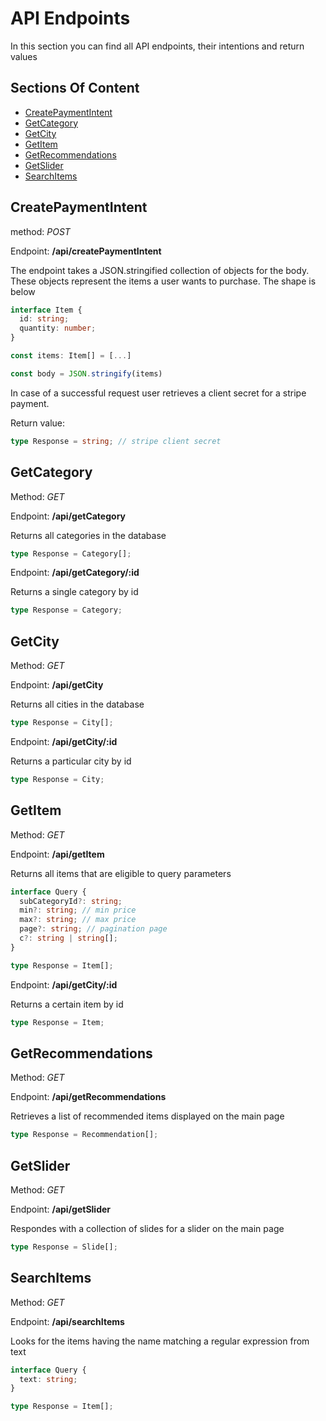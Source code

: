 # API Endpoints

In this section you can find all API endpoints, their intentions and return values

## Sections Of Content

- [CreatePaymentIntent](#createpaymentintent)
- [GetCategory](#getcategory)
- [GetCity](#getcity)
- [GetItem](#getitem)
- [GetRecommendations](#getrecommendations)
- [GetSlider](#getslider)
- [SearchItems](#searchitems)

## CreatePaymentIntent

method: _POST_

Endpoint: **/api/createPaymentIntent**

The endpoint takes a JSON.stringified collection of objects for the body. These objects represent the items a user wants to purchase. The shape is below

```ts
interface Item {
  id: string;
  quantity: number;
}

const items: Item[] = [...]

const body = JSON.stringify(items)
```

In case of a successful request user retrieves a client secret for a stripe payment.

Return value:

```ts
type Response = string; // stripe client secret
```

## GetCategory

Method: _GET_

Endpoint: **/api/getCategory**

Returns all categories in the database

```ts
type Response = Category[];
```

Endpoint: **/api/getCategory/:id**

Returns a single category by id

```ts
type Response = Category;
```

## GetCity

Method: _GET_

Endpoint: **/api/getCity**

Returns all cities in the database

```ts
type Response = City[];
```

Endpoint: **/api/getCity/:id**

Returns a particular city by id

```ts
type Response = City;
```

## GetItem

Method: _GET_

Endpoint: **/api/getItem**

Returns all items that are eligible to query parameters

```ts
interface Query {
  subCategoryId?: string;
  min?: string; // min price
  max?: string; // max price
  page?: string; // pagination page
  c?: string | string[];
}

type Response = Item[];
```

Endpoint: **/api/getCity/:id**

Returns a certain item by id

```ts
type Response = Item;
```

## GetRecommendations

Method: _GET_

Endpoint: **/api/getRecommendations**

Retrieves a list of recommended items displayed on the main page

```ts
type Response = Recommendation[];
```

## GetSlider

Method: _GET_

Endpoint: **/api/getSlider**

Respondes with a collection of slides for a slider on the main page

```ts
type Response = Slide[];
```

## SearchItems

Method: _GET_

Endpoint: **/api/searchItems**

Looks for the items having the name matching a regular expression from text

```ts
interface Query {
  text: string;
}
```

```ts
type Response = Item[];
```
